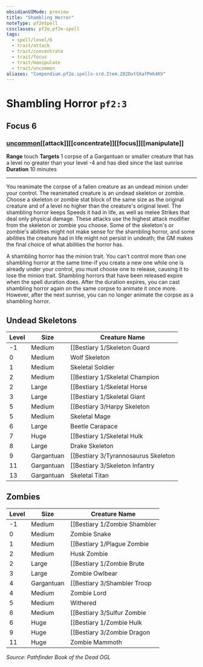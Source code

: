 ```yaml
---
obsidianUIMode: preview
title: "Shambling Horror"
noteType: pf2eSpell
cssclasses: pf2e,pf2e-spell
tags:
  - spell/level/6
  - trait/attack
  - trait/concentrate
  - trait/focus
  - trait/manipulate
  - trait/uncommon
aliases: "Compendium.pf2e.spells-srd.Item.Z82DvtSXafPmh4KV" 
---
```

# Shambling Horror  `pf2:3`  
## Focus 6
### [uncommon](uncommon "Uncommon Rarity Trait")[[attack]][[concentrate]][[focus]][[manipulate]]

**Range** touch
**Targets** 1 corpse of a Gargantuan or smaller creature that has a level no greater than your level -4 and has died since the last sunrise
**Duration** 10 minutes
* * * 
You reanimate the corpse of a fallen creature as an undead minion under your control. The reanimated creature is an undead skeleton or zombie. Choose a skeleton or zombie stat block of the same size as the original creature and of a level no higher than the creature's original level. The shambling horror keeps Speeds it had in life, as well as melee Strikes that deal only physical damage. These attacks use the highest attack modifier from the skeleton or zombie you choose. Some of the skeleton's or zombie's abilities might not make sense for the shambling horror, and some abilities the creature had in life might not persist in undeath; the GM makes the final choice of what abilities the horror has.

A shambling horror has the minion trait. You can't control more than one shambling horror at the same time-if you create a new one while one is already under your control, you must choose one to release, causing it to lose the minion trait. Shambling horrors that have been released expire when the spell duration does. After the duration expires, you can cast shambling horror again on the same corpse to animate it once more. However, after the next sunrise, you can no longer animate the corpse as a shambling horror.

## Undead Skeletons

| Level | Size | Creature Name |
| --- | --- | --- |
| \-1 | Medium | [[Bestiary 1/Skeleton Guard|Skeleton Guard]] |
| 0 | Medium | Wolf Skeleton |
| 1 | Medium | Skeletal Soldier |
| 2 | Medium | [[Bestiary 1/Skeletal Champion|Skeletal Champion]] |
| 2 | Large | [[Bestiary 1/Skeletal Horse|Skeletal Horse]] |
| 3 | Large | [[Bestiary 1/Skeletal Giant|Skeletal Giant]] |
| 5 | Medium | [[Bestiary 3/Harpy Skeleton|Harpy Skeleton]] |
| 5 | Medium | Skeletal Mage |
| 6 | Large | Beetle Carapace |
| 7 | Huge | [[Bestiary 1/Skeletal Hulk|Skeletal Hulk]] |
| 8 | Large | Drake Skeleton |
| 9 | Gargantuan | [[Bestiary 3/Tyrannosaurus Skeleton|Tyrannosaurus Skeleton]] |
| 11 | Gargantuan | [[Bestiary 3/Skeleton Infantry|Skeleton Infantry]] |
| 13 | Gargantuan | Skeletal Titan |

## Zombies

| Level | Size | Creature Name |
| --- | --- | --- |
| \-1 | Medium | [[Bestiary 1/Zombie Shambler|Zombie Shambler]] |
| 0 | Medium | Zombie Snake |
| 1 | Medium | [[Bestiary 1/Plague Zombie|Plague Zombie]] |
| 2 | Medium | Husk Zombie |
| 2 | Large | [[Bestiary 1/Zombie Brute|Zombie Brute]] |
| 3 | Large | Zombie Owlbear |
| 4 | Gargantuan | [[Bestiary 3/Shambler Troop|Shambler Troop]] |
| 4 | Medium | Zombie Lord |
| 5 | Medium | Withered |
| 6 | Medium | [[Bestiary 3/Sulfur Zombie|Sulfur Zombie]] |
| 6 | Huge | [[Bestiary 1/Zombie Hulk|Zombie Hulk]] |
| 9 | Huge | [[Bestiary 3/Zombie Dragon|Zombie Dragon]] |
| 11 | Huge | Zombie Mammoth |

*Source: Pathfinder Book of the Dead*
*OGL*